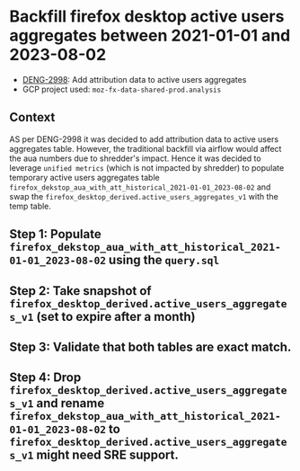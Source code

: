 # Backfill firefox desktop active users aggregates between 2021-01-01 and 2023-08-02

  - [DENG-2998](https://mozilla-hub.atlassian.net/browse/DS-2998): Add attribution data to active users aggregates
  - GCP project used:  `moz-fx-data-shared-prod.analysis`


## Context

AS per DENG-2998 it was decided to add attribution data to active users aggregates table. However, the traditional backfill via airflow would affect the aua numbers due to shredder's impact. Hence it was decided to leverage `unified metrics` (which is not impacted by shredder)
to populate temporary active users aggregates table `firefox_dekstop_aua_with_att_historical_2021-01-01_2023-08-02` and swap the `firefox_desktop_derived.active_users_aggregates_v1` with the temp table.

## Step 1:  Populate  `firefox_dekstop_aua_with_att_historical_2021-01-01_2023-08-02` using the `query.sql`

## Step 2: Take snapshot of `firefox_desktop_derived.active_users_aggregates_v1` (set to expire after a month)

## Step 3:  Validate that both tables are exact match.


## Step 4: Drop `firefox_desktop_derived.active_users_aggregates_v1` and rename `firefox_dekstop_aua_with_att_historical_2021-01-01_2023-08-02` to `firefox_desktop_derived.active_users_aggregates_v1` might need SRE support.
